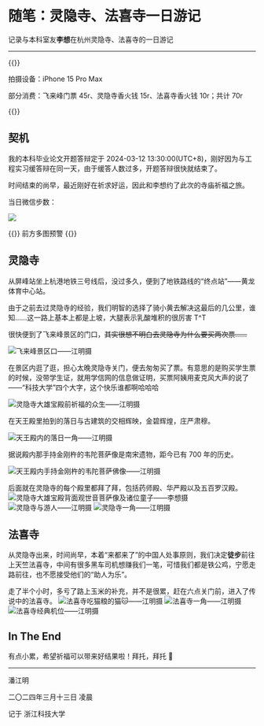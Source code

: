 # 随笔：灵隐寺、法喜寺一日游记


记录与本科室友**李想**在杭州灵隐寺、法喜寺的一日游记

<!--more-->

---

{{<admonition info>}}

拍摄设备：iPhone 15 Pro Max

部分消费：飞来峰门票 45r、灵隐寺香火钱 15r、法喜寺香火钱 10r；共计 70r

{{</admonition>}}

## 契机

我的本科毕业论文开题答辩定于 2024-03-12 13:30:00(UTC+8)，刚好因为与工程实习缓答辩在同一天，由于缓答人数过多，开题答辩很快就结束了。

时间结束的尚早，最近刚好在祈求好运，因此和李想约了此次的寺庙祈福之旅。

当日微信步数：

![](https://picx-img.pjmcode.top/20240312/imageimage.syp6aljbk.webp)

{{<admonition warning>}}
前方多图预警
{{</admonition>}}

## 灵隐寺

从屏峰站坐上杭港地铁三号线后，没过多久，便到了地铁路线的“终点站”——黄龙体育中心站。

由于之前去过灵隐寺的经验，我们明智的选择了骑小黄去解决这最后的几公里，谁知……这一路上基本上都是上坡，大腿表示乳酸堆积的很厉害 T^T

很快便到了飞来峰景区的门口，~~其实很想不明白去灵隐寺为什么要买两次票……~~

![飞来峰景区口——江明摄](https://picx-img.pjmcode.top/20240312/i.5c0q97mfuo.webp)

在景区内逛了逛，担心太晚灵隐寺关门，便去匆匆买了票。有意思的是购买学生票的时候，没带学生证，就用学信网的信息做证明，买票阿姨用麦克风大声的说了——“科技大学”四个大字，这个快乐谁都啊哈哈哈

![灵隐寺大雄宝殿前祈福的众生——江明摄](https://picx-img.pjmcode.top/20240312/1.5j3y4n998a.webp)

在天王殿里拍到的落日与古建筑的交相辉映，金碧辉煌，庄严肃穆。

![天王殿内的落日一角——江明摄](https://picx-img.pjmcode.top/20240312/1.wib3yatgz.webp)

据说殿内那手持金刚杵的韦陀菩萨像是南宋遗物，距今已有 700 年的历史。

![天王殿内手持金刚杵的韦陀菩萨佛像——江明摄](https://picx-img.pjmcode.top/20240312/1.7zq6jkgci2.webp)

后面就在灵隐寺的每个殿里都拜了拜，包括药师殿、华严殿以及五百罗汉殿。
![灵隐寺大雄宝殿背面观世音菩萨像及诸位童子——李想摄](https://picx-img.pjmcode.top/image1c71071886fbd881d51f59df5fb3060.361bnfmi9b.webp)
![灵隐寺与游人——江明摄](https://picx-img.pjmcode.top/20240312/1.7w6klungf7.webp)
![灵隐寺一角——江明摄](https://picx-img.pjmcode.top/20240312/1.1vyeh4drdf.webp)

## 法喜寺

从灵隐寺出来，时间尚早，本着“来都来了”的中国人处事原则，我们决定**徒步**前往上天竺法喜寺，中间有很多黑车司机想赚我们一笔，可惜我们都是铁公鸡，宁愿走路前往，也不愿接受他们的“助人为乐”。

走了半个小时，多亏了路上玉米的补充，并不是很累，赶在六点关门前，进入了传说中的法喜寺。
![法喜寺吃猫粮的猫🐱——江明摄](https://picx-img.pjmcode.top/20240312/imageNKVY}8RTJ$~595WZ_L`7CAG.99t3py1fh7.webp)
![法喜寺一角——江明摄](https://picx-img.pjmcode.top/20240312/11.86tef02uoe.webp)
![法喜寺经典机位——江明摄](https://picx-img.pjmcode.top/20240312/1.231mck03ah.webp)

## In The End

有点小累，希望祈福可以带来好结果啦！拜托，拜托 🙏

---

潘江明

二〇二四年三月十三日 凌晨

记于 浙江科技大学


